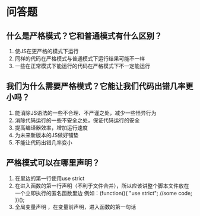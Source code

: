 # 问答题
## 什么是严格模式？它和普通模式有什么区别？
1. 使JS在更严格的模式下运行
2. 同样的代码在严格模式与普通模式下运行结果可能不一样
3. 一些在正常模式下能运行的代码在严格模式下不一定能运行


## 我们为什么需要严格模式？它能让我们代码出错几率更小吗？
1. 能消除JS语法的一些不合理、不严谨之处，减少一些怪异行为
2. 消除代码运行的一些不安全之处，保证代码运行的安全
3. 提高编译器效率，增加运行速度
4. 为未来新版本的JS做好铺垫
5. 不能让代码出错几率变小


## 严格模式可以在哪里声明？
1. 在<script></script>里边的第一行使用use strict
2. 在进入函数的第一行声明（不利于文件合并），所以应该讲整个脚本文件放在一个立即执行的匿名函数里边
例如：(function(){
    "use strict";
    //some code;
})();
3. 全局变量声明 ，在变量前声明，进入函数的第一句话
